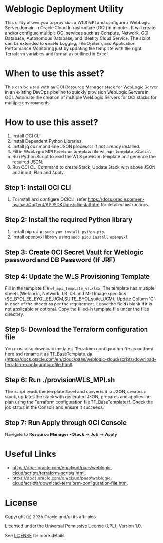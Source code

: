 # Weblogic Deployment Utility

This utility allows you to provision a WLS MPI and configure a WebLogic Server domain in Oracle Cloud Infrastructure (OCI) in minutes. It will create and/or configure multiple OCI services such as Compute, Network, OCI Database, Autonomous Database, and Identity Cloud Service. The script can be extended to enable Logging, File System, and Application Performance Monitoring just by updating the template with the right Terraform variables and format as outlined in Excel.



# When to use this asset?

This can be used with an OCI Resource Manager stack for WebLogic Server in an existing DevOps pipeline to quickly provision WebLogic Servers in OCI.
Automate the creation of multiple WebLogic Servers for OCI stacks for multiple environments.

# How to use this asset?

1) Install OCI CLI.
2) Install Dependent Python Libraries.
3) Install jq command-line JSON processor if not already installed.
3) Fill in WebLogic MPI Provision template file wl_mpi_template_v2.xlsx`.
4) Run Python Script to read the WLS provision template and generate the required JSON.
5) Run OCI CLI Command to create Stack, Update Stack with above JSON and input, Plan and Apply.

## Step 1: Install OCI CLI

1) To install and configure OCICLI, refer https://docs.oracle.com/en-us/iaas/Content/API/SDKDocs/cliinstall.htm for detailed instructions.


## Step 2: Install the required Python library

1) Install pip using `sudo yum install python-pip`.
2) Install openpyxl library using `sudo pip3 install openpyxl`.

## Step 3: Create OCI Secret Vault for Weblogic password and DB Password (If JRF)

## Step 4: Update the WLS Provisioning Template

Fill in the template file `wl_mpi_template_v2.xlsx`. The template has multiple sheets (Weblogic, Network, LB ,DB and MPI Image specifics (SE_BYOL,EE_BYOL,EE_UCM,SUITE_BYOL,suite_UCM). Update Column 'G' in each of the sheets as per the requirement. Leave the fields blank if it is not applicable or optional. Copy the filled-in template file under the files directory.

## Step 5: Download the Terraform configuration file

You must also download the latest Terraform configuration file as outlined here and rename it as TF_BaseTemplate.zip (https://docs.oracle.com/en/cloud/paas/weblogic-cloud/scripts/download-terraform-configuration-file.html).

## Step 6: Run ./provisionWLS_MPI.sh

The script reads the template Excel and converts it to JSON, creates a stack, updates the stack with generated JSON, prepares and applies the plan using the Terraform configuration file TF_BaseTemplate.tf. Check the job status in the Console and ensure it succeeds.

## Step 7: Run Apply through OCI Console

Navigate to **Resource Manager - Stack** -> **Job** -> **Apply**

# Useful Links

- https://docs.oracle.com/en/cloud/paas/weblogic-cloud/scripts/terraform-scripts.html.
- https://docs.oracle.com/en/cloud/paas/weblogic-cloud/scripts/download-terraform-configuration-file.html.

# License 

Copyright (c) 2025 Oracle and/or its affiliates.

Licensed under the Universal Permissive License (UPL), Version 1.0.

See [LICENSE](LICENSE) for more details.